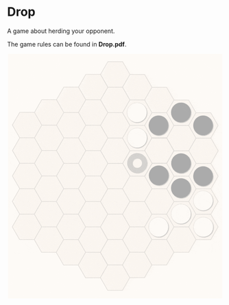 # Drop
A game about herding your opponent.

The game rules can be found in **Drop.pdf**.

<div style="text-align:center"><img src="Animation.gif" width="500"></div>
